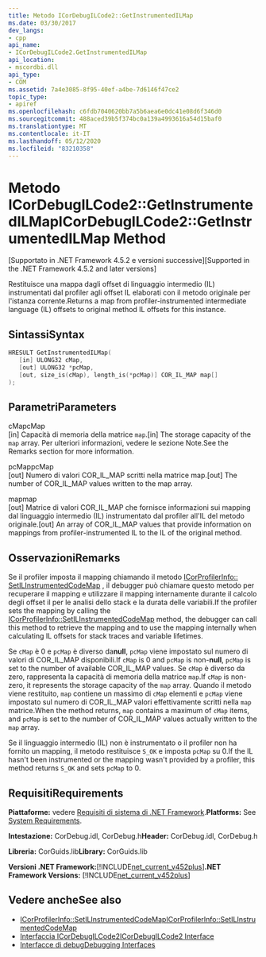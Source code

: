 ```yaml
---
title: Metodo ICorDebugILCode2::GetInstrumentedILMap
ms.date: 03/30/2017
dev_langs:
- cpp
api_name:
- ICorDebugILCode2.GetInstrumentedILMap
api_location:
- mscordbi.dll
api_type:
- COM
ms.assetid: 7a4e3085-8f95-40ef-a4be-7d6146f47ce2
topic_type:
- apiref
ms.openlocfilehash: c6fdb7040620bb7a5b6aea6e0dc41e08d6f346d0
ms.sourcegitcommit: 488aced39b5f374bc0a139a4993616a54d15baf0
ms.translationtype: MT
ms.contentlocale: it-IT
ms.lasthandoff: 05/12/2020
ms.locfileid: "83210358"
---
```

# <a name="icordebugilcode2getinstrumentedilmap-method"></a><span data-ttu-id="e7c64-102">Metodo ICorDebugILCode2::GetInstrumentedILMap</span><span class="sxs-lookup"><span data-stu-id="e7c64-102">ICorDebugILCode2::GetInstrumentedILMap Method</span></span>
<span data-ttu-id="e7c64-103">[Supportato in .NET Framework 4.5.2 e versioni successive]</span><span class="sxs-lookup"><span data-stu-id="e7c64-103">[Supported in the .NET Framework 4.5.2 and later versions]</span></span>  
  
 <span data-ttu-id="e7c64-104">Restituisce una mappa dagli offset di linguaggio intermedio (IL) instrumentati dal profiler agli offset IL elaborati con il metodo originale per l'istanza corrente.</span><span class="sxs-lookup"><span data-stu-id="e7c64-104">Returns a map from profiler-instrumented intermediate language (IL) offsets to original method IL offsets for this instance.</span></span>  
  
## <a name="syntax"></a><span data-ttu-id="e7c64-105">Sintassi</span><span class="sxs-lookup"><span data-stu-id="e7c64-105">Syntax</span></span>  
  
```cpp
HRESULT GetInstrumentedILMap(  
   [in] ULONG32 cMap,  
   [out] ULONG32 *pcMap,  
   [out, size_is(cMap), length_is(*pcMap)] COR_IL_MAP map[]  
);  
```  
  
## <a name="parameters"></a><span data-ttu-id="e7c64-106">Parametri</span><span class="sxs-lookup"><span data-stu-id="e7c64-106">Parameters</span></span>  
 <span data-ttu-id="e7c64-107">cMap</span><span class="sxs-lookup"><span data-stu-id="e7c64-107">cMap</span></span>  
 <span data-ttu-id="e7c64-108">[in] Capacità di memoria della matrice `map`.</span><span class="sxs-lookup"><span data-stu-id="e7c64-108">[in] The storage capacity of the `map` array.</span></span> <span data-ttu-id="e7c64-109">Per ulteriori informazioni, vedere le sezione Note.</span><span class="sxs-lookup"><span data-stu-id="e7c64-109">See the Remarks section for more information.</span></span>  
  
 <span data-ttu-id="e7c64-110">pcMap</span><span class="sxs-lookup"><span data-stu-id="e7c64-110">pcMap</span></span>  
 <span data-ttu-id="e7c64-111">[out] Numero di valori COR_IL_MAP scritti nella matrice map.</span><span class="sxs-lookup"><span data-stu-id="e7c64-111">[out] The number of COR_IL_MAP values written to the map array.</span></span>  
  
 <span data-ttu-id="e7c64-112">map</span><span class="sxs-lookup"><span data-stu-id="e7c64-112">map</span></span>  
 <span data-ttu-id="e7c64-113">[out] Matrice di valori COR_IL_MAP che fornisce informazioni sui mapping dal linguaggio intermedio (IL) instrumentato dal profiler all'IL del metodo originale.</span><span class="sxs-lookup"><span data-stu-id="e7c64-113">[out] An array of COR_IL_MAP values that provide information on mappings from profiler-instrumented IL to the IL of the original method.</span></span>  
  
## <a name="remarks"></a><span data-ttu-id="e7c64-114">Osservazioni</span><span class="sxs-lookup"><span data-stu-id="e7c64-114">Remarks</span></span>  
 <span data-ttu-id="e7c64-115">Se il profiler imposta il mapping chiamando il metodo [ICorProfilerInfo:: SetILInstrumentedCodeMap](../profiling/icorprofilerinfo-setilinstrumentedcodemap-method.md) , il debugger può chiamare questo metodo per recuperare il mapping e utilizzare il mapping internamente durante il calcolo degli offset il per le analisi dello stack e la durata delle variabili.</span><span class="sxs-lookup"><span data-stu-id="e7c64-115">If the profiler sets the mapping by calling the [ICorProfilerInfo::SetILInstrumentedCodeMap](../profiling/icorprofilerinfo-setilinstrumentedcodemap-method.md) method, the debugger can call this method to retrieve the mapping and to use the mapping internally when calculating IL offsets for stack traces and variable lifetimes.</span></span>  
  
 <span data-ttu-id="e7c64-116">Se `cMap` è 0 e `pcMap` è diverso da**null**, `pcMap` viene impostato sul numero di valori di COR_IL_MAP disponibili.</span><span class="sxs-lookup"><span data-stu-id="e7c64-116">If `cMap` is 0 and `pcMap` is non-**null**, `pcMap` is set to the number of available COR_IL_MAP values.</span></span> <span data-ttu-id="e7c64-117">Se `cMap` è diverso da zero, rappresenta la capacità di memoria della matrice `map`.</span><span class="sxs-lookup"><span data-stu-id="e7c64-117">If `cMap` is non-zero, it represents the storage capacity of the `map` array.</span></span> <span data-ttu-id="e7c64-118">Quando il metodo viene restituito, `map` contiene un massimo di `cMap` elementi e `pcMap` viene impostato sul numero di COR_IL_MAP valori effettivamente scritti nella `map` matrice.</span><span class="sxs-lookup"><span data-stu-id="e7c64-118">When the method returns, `map` contains a maximum of `cMap` items, and `pcMap` is set to the number of COR_IL_MAP values actually written to the `map` array.</span></span>  
  
 <span data-ttu-id="e7c64-119">Se il linguaggio intermedio (IL) non è instrumentato o il profiler non ha fornito un mapping, il metodo restituisce `S_OK` e imposta `pcMap` su 0.</span><span class="sxs-lookup"><span data-stu-id="e7c64-119">If the IL hasn't been instrumented or the mapping wasn't provided by a profiler, this method returns `S_OK` and sets `pcMap` to 0.</span></span>  
  
## <a name="requirements"></a><span data-ttu-id="e7c64-120">Requisiti</span><span class="sxs-lookup"><span data-stu-id="e7c64-120">Requirements</span></span>  
 <span data-ttu-id="e7c64-121">**Piattaforme:** vedere [Requisiti di sistema di .NET Framework](../../get-started/system-requirements.md).</span><span class="sxs-lookup"><span data-stu-id="e7c64-121">**Platforms:** See [System Requirements](../../get-started/system-requirements.md).</span></span>  
  
 <span data-ttu-id="e7c64-122">**Intestazione:** CorDebug.idl, CorDebug.h</span><span class="sxs-lookup"><span data-stu-id="e7c64-122">**Header:** CorDebug.idl, CorDebug.h</span></span>  
  
 <span data-ttu-id="e7c64-123">**Libreria:** CorGuids.lib</span><span class="sxs-lookup"><span data-stu-id="e7c64-123">**Library:** CorGuids.lib</span></span>  
  
 <span data-ttu-id="e7c64-124">**Versioni .NET Framework:**[!INCLUDE[net_current_v452plus](../../../../includes/net-current-v452plus-md.md)]</span><span class="sxs-lookup"><span data-stu-id="e7c64-124">**.NET Framework Versions:** [!INCLUDE[net_current_v452plus](../../../../includes/net-current-v452plus-md.md)]</span></span>  
  
## <a name="see-also"></a><span data-ttu-id="e7c64-125">Vedere anche</span><span class="sxs-lookup"><span data-stu-id="e7c64-125">See also</span></span>

- [<span data-ttu-id="e7c64-126">ICorProfilerInfo::SetILInstrumentedCodeMap</span><span class="sxs-lookup"><span data-stu-id="e7c64-126">ICorProfilerInfo::SetILInstrumentedCodeMap</span></span>](../profiling/icorprofilerinfo-setilinstrumentedcodemap-method.md)
- [<span data-ttu-id="e7c64-127">Interfaccia ICorDebugILCode2</span><span class="sxs-lookup"><span data-stu-id="e7c64-127">ICorDebugILCode2 Interface</span></span>](icordebugilcode2-interface.md)
- [<span data-ttu-id="e7c64-128">Interfacce di debug</span><span class="sxs-lookup"><span data-stu-id="e7c64-128">Debugging Interfaces</span></span>](debugging-interfaces.md)
